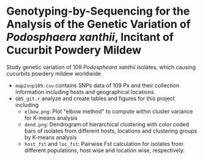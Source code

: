 # Genotyping-by-Sequencing for the Analysis of the Genetic Variation of *Podosphaera xanthii*, Incitant of Cucurbit Powdery Mildew 
Study genetic variation of 109  *Podospheara xanthii* isolates, which causing cucurbits powdery mildew worldwide <br>

- `map2snp109.csv` contains SNPs data of 109 Px and their collection information including hosts and geographical locations. 
- `GBS_git.r` analyze and create tables and figures for this project including 
  - `elbow.png`: Plot "elbow method" to compute within cluster variance for K-means analysis
  - `dend.png`: Dendrogram of hierarchical clustering with color coded bars of isolates from different hosts, locations and clustering groups by K-means analysis
  - `host_fst` and `loc_fst`: Pairwise Fst calculation for isolates from different populations, host wise and location wise, respectively. 
